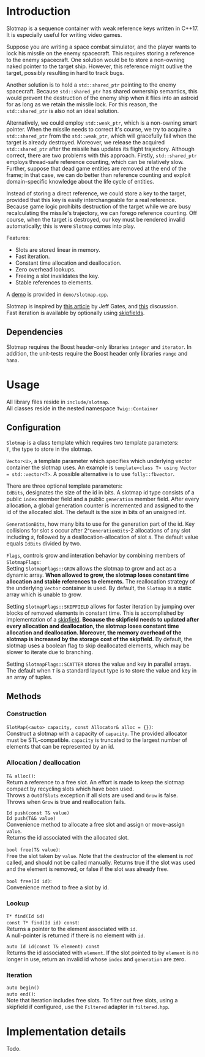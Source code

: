 # Introduction

Slotmap is a sequence container with weak reference keys written in C++17. It is especially useful for writing video games.

Suppose you are writing a space combat simulator, and the player wants to lock his missile on the enemy spacecraft. This requires storing a reference to the enemy spacecraft. One solution would be to store a non-owning naked pointer to the target ship. However, this reference might outlive the target, possibly resulting in hard to track bugs.

 Another  solution is to hold a `std::shared_ptr` pointing to the enemy spacecraft. Because `std::shared_ptr` has shared ownership semantics, this would prevent the destruction of the enemy ship when it flies into an astroid for as long as we retain the missile lock. For this reason, the `std::shared_ptr` is also not an ideal solution.

Alternatively, we could employ `std::weak_ptr`, which is a non-owning smart pointer. When the missile needs to correct it's course, we try to acquire a `std::shared_ptr` from the `std::weak_ptr`, which will gracefully fail when the target is already destroyed. Moreover, we release the acquired `std::shared_ptr` after the missile has updates its flight trajectory. Although correct, there are two problems with this approach. Firstly, `std::shared_ptr` employs thread-safe reference counting, which can be relatively slow. Further, suppose that dead game entities are removed at the end of the frame; in that case, we can do better than reference counting and exploit domain-specific knowledge about the life cycle of entities.

Instead of storing a direct reference, we could store a key to the target, provided that this key is easily interchangeable for a real reference. Because game logic prohibits destruction of the target while we are busy recalculating the missile's trajectory,  we can forego reference counting. Off course, when the target is destroyed, our key must be rendered invalid automatically; this is were `Slotmap` comes into play.    

Features:
+ Slots are stored linear in memory.
+ Fast iteration.
+ Constant time allocation and deallocation.
+ Zero overhead lookups.
+ Freeing a slot invalidates the key.
+ Stable references to elements.

A [demo](demo/slotmap.cpp) is provided in `demo/slotmap.cpp`.

Slotmap is inspired by [this article](http://greysphere.tumblr.com/post/31601463396/data-arrays) by Jeff Gates, and [this](https://gamedev.stackexchange.com/questions/33888/what-is-the-most-efficient-container-to-store-dynamic-game-objects-in) discussion.  
Fast iteration is available by optionally using [skipfields](https://link.springer.com/epdf/10.1007/s40869-017-0038-3?author_access_token=cyehqAFuAEnx5rF1-5V3sve4RwlQNchNByi7wbcMAY5wgvdWX7FmurWl4trUGoDtyDH43_RnVt3Y6cI8090dRW3kI3LvrU9wCVzxVe_1gAg2Oc0OlIjjsBpTjDEAEr9gpnZenJKZ8SpkipppuHk4PA==).  

## Dependencies
Slotmap requires the Boost header-only libraries `integer` and `iterator`. In addition, the unit-tests require the Boost header only libraries `range` and `hana`. 

# Usage
All library files reside in `include/slotmap`.  
All classes reside in the nested namespace `Twig::Container` 
## Configuration
`Slotmap` is a class template which requires two template parameters:  
`T`, the type to store in the slotmap.  

`Vector<U>`, a template parameter which specifies which underlying vector container the slotmap uses. An example is `template<class T> using Vector = std::vector<T>`. A possible alternative is to use `folly::fbvector`.  

There are three optional template parameters:  
`IdBits`, designates the size of the id in bits. A slotmap id type consists of a public `index` member field and a public `generation` member field. After every allocation, a global generation counter is incremented and assigned to the id of the allocated slot. The default is the size in bits of an unsigned int.  

`GenerationBits`, how many bits to use for the generation part of the id. Key collisions for slot *s* occur after 2^`GenerationBits`-2 allocations of any slot including *s*, followed by a deallocation-allocation of slot *s*. The default value equals `IdBits` divided by two.  

`Flags`, controls grow and interation behavior by combining members of `SlotmapFlags`:   
 Setting `SlotmapFlags::GROW` allows the slotmap to grow and act as a dynamic array. __When allowed to grow, the slotmap loses constant time allocation and stable references to elements.__ The reallocation strategy of the underlying `Vector` container is used. By default, the `Slotmap` is a static array which is unable to grow.  

 Setting `SlotmapFlags::SKIPFIELD` allows for faster iteration by jumping over blocks of removed elements in constant time. This is accomplished by implementation of a [skipfield](https://link.springer.com/epdf/10.1007/s40869-017-0038-3?author_access_token=cyehqAFuAEnx5rF1-5V3sve4RwlQNchNByi7wbcMAY5wgvdWX7FmurWl4trUGoDtyDH43_RnVt3Y6cI8090dRW3kI3LvrU9wCVzxVe_1gAg2Oc0OlIjjsBpTjDEAEr9gpnZenJKZ8SpkipppuHk4PA==). __Because the skipfield needs to updated after every allocation and deallocation, the slotmap loses constant time allocation and deallocation. Moreover, the memory overhead of the slotmap is increased by the storage cost of the skipfield.__ By default, the slotmap uses a boolean flag to skip deallocated elements, which may be slower to iterate due to branching.  
   
 Setting `SlotmapFlags::SCATTER` stores the value and key in parallel arrays. The default when `T` is a standard layout type is to store the value and key in an array of tuples.     
## Methods
### Construction
`SlotMap(<auto> capacity, const Allocator& alloc = {})`:  
Construct a slotmap with a capacity of `capacity`. The provided allocator must be STL-compatible. `capacity` is truncated to the largest number of elements that can be represented by an id. 

### Allocation / deallocation
`T& alloc()`:  
Return a reference to a free slot. An effort is made to keep the slotmap compact by recycling slots which have been used.     
Throws a `OutOfSlots` exception if all slots are used and `Grow` is false.  
Throws when `Grow` is true and reallocation fails. 

`Id push(const T& value)`  
`Id push(T&& value)`   
Convenience method to allocate a free slot and assign or move-assign `value`.  
Returns the id associated with the allocated slot.

`bool free(T& value)`:  
Free the slot taken by `value`. Note that the destructor of the element is *not* called, and should not be called manually. Returns true if the slot was used and the element is removed, or false if the slot was already free.

`bool free(Id id)`:  
Convenience method to free a slot by id.

### Lookup
`T* find(Id id)`  
`const T* find(Id id) const`:  
Returns a pointer to the element associated with `id`.  
A null-pointer is returned if there is no element with `id`.

`auto Id id(const T& element) const`  
Returns the id associated with `element`.
If the slot pointed to by `element` is no longer in use, return an invalid id whose `index` and `generation` are zero.

### Iteration
`auto begin()`  
`auto end()`:  
Note that iteration includes free slots. To filter out free slots, using a skipfield if configured, use the `Filtered` adapter in `filtered.hpp`.

# Implementation details
Todo.

